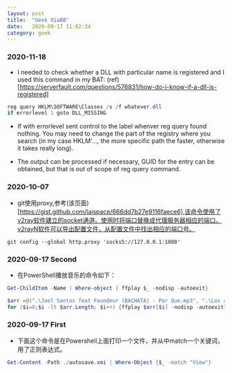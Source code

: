 ```yaml
---
layout: post
title:  "Geek XiaBB"
date:   2020-09-17 11:02:24
category: geek
---
```


### 2020-11-18

* I needed to check whether a DLL with particular name is registered and I used this command in my BAT: (ref)[https://serverfault.com/questions/576831/how-do-i-know-if-a-dll-is-registered]

``` powershell
reg query HKLM\SOFTWARE\Classes /s /f whatever.dll
if errorlevel 1 goto DLL_MISSING
```

* If with errorlevel sent control to the label whenver reg query found nothing. You may need to change the part of the registry where you search (in my case HKLM'..., the more specific path the faster, otherwise it takes really long).

* The output can be processed if necessary, GUID for the entry can be obtained, but that is out of scope of reg query command.

### 2020-10-07

* git使用proxy,参考(该页面)[https://gist.github.com/laispace/666dd7b27e9116faece6],该命令使用了v2ray软件建立的socket通道。使用时将端口替换成代理服务器相应的端口。v2rayN软件可以导出配置文件，从配置文件中找出相应的端口号。
```git
git config --global http.proxy 'socks5://127.0.0.1:1080'
```

### 2020-09-17 Second

* 在PowerShell播放音乐的命令如下：

``` powershell
Get-ChildItem -Name | Where-object { ffplay $_ -nodisp -autoexit}
```

``` powershell
$arr =@(".\Joel Santos feat Foundeur (BACHATA) - Por Que.mp3", ".\Los ángeles Azules - Acarí?ame feat. Julieta Venegas, Juan Ingaramo, Jay de la Cueva.mp3", ".\Shawn Mendes, Camila Cabello - Se?orita (DJ Tronky Bachata Remix).mp3", ".\Tito el Bambino,Daddy Yankee - Chequea CoI mo Se Siente.mp3")
for ($i=0;$i -lt $arr.Length; $i++) {ffplay $arr[$i] -nodisp -autoexit}
```

### 2020-09-17 First

* 下面这个命令是在Powershell上面打印一个文件，并从中match一个关键词，用了正则表达式。

``` powershell
Get-Content -Path ./autosave.xmi | Where-Object {$_ -match "View"}
```